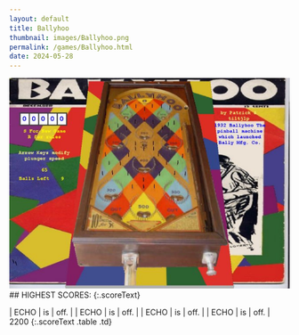 ```yaml
---
layout: default
title: Ballyhoo
thumbnail: images/Ballyhoo.png
permalink: /games/Ballyhoo.html
date: 2024-05-28
---
```


<img src="../images/Ballyhoo.png" class="gameThumbnail img-fluid mx-auto align-middle">
## HIGHEST SCORES:
{:.scoreText}

| ECHO | is | off. | 
| ECHO | is | off. | 
| ECHO | is | off. | 
| ECHO | is | off. | 
2200 
{:.scoreText .table .td}
